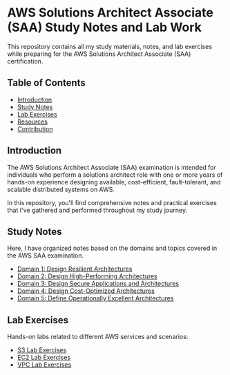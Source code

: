 # AWS Solutions Architect Associate (SAA) Study Notes and Lab Work

This repository contains all my study materials, notes, and lab exercises while preparing for the AWS Solutions Architect Associate (SAA) certification.

## Table of Contents
- [Introduction](#introduction)
- [Study Notes](#study-notes)
- [Lab Exercises](#lab-exercises)
- [Resources](#resources)
- [Contribution](#contribution)

## Introduction

The AWS Solutions Architect Associate (SAA) examination is intended for individuals who perform a solutions architect role with one or more years of hands-on experience designing available, cost-efficient, fault-tolerant, and scalable distributed systems on AWS.

In this repository, you'll find comprehensive notes and practical exercises that I've gathered and performed throughout my study journey.

## Study Notes

Here, I have organized notes based on the domains and topics covered in the AWS SAA examination.

- [Domain 1: Design Resilient Architectures](./notes/domain-1.md)
- [Domain 2: Design High-Performing Architectures](./notes/domain-2.md)
- [Domain 3: Design Secure Applications and Architectures](./notes/domain-3.md)
- [Domain 4: Design Cost-Optimized Architectures](./notes/domain-4.md)
- [Domain 5: Define Operationally Excellent Architectures](./notes/domain-5.md)

## Lab Exercises

Hands-on labs related to different AWS services and scenarios:

- [S3 Lab Exercises](./labs/s3.md)
- [EC2 Lab Exercises](./labs/ec2.md)
- [VPC Lab Exercises](./labs/vpc.md)
